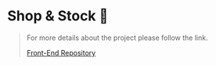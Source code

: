 # Shop & Stock 🛒

> For more details about the project please follow the link. 
> 
> [Front-End Repository](https://github.com/Abdulla-ALheela/shop-and-stock-front-end)